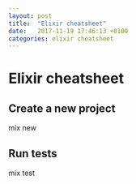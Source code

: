 ```yaml
---
layout: post
title:  "Elixir cheatsheet"
date:   2017-11-19 17:46:13 +0100
categories: elixir cheatsheet
---
```

# Elixir cheatsheet
## Create a new project
mix new <project name>
## Run tests
mix test
